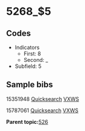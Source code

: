 # 5268\_$5

## Codes

-   Indicators
    -   First: 8
    -   Second: \_
-   Subfield: 5

## Sample bibs

15351948 [Quicksearch](https://search.library.yale.edu/catalog/15351948) [VXWS](http://prodorbis.library.yale.edu:7014/vxws/GetHoldingsService?bibId=15351948)

15787061 [Quicksearch](https://search.library.yale.edu/catalog/15787061) [VXWS](http://prodorbis.library.yale.edu:7014/vxws/GetHoldingsService?bibId=15787061)

**Parent topic:**[526](../../tags/526/526.md)


